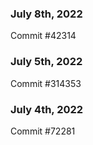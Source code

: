 ### July 8th, 2022

Commit #42314

### July 5th, 2022

Commit #314353


### July 4th, 2022

Commit #72281
